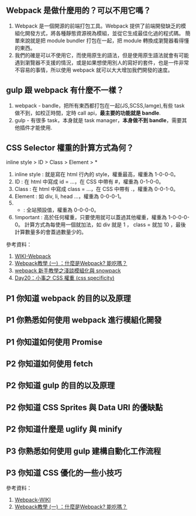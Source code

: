 ## Webpack 是做什麼用的？可以不用它嗎？
1. Webpack 是一個開源的前端打包工具。Webpack 提供了前端開發缺乏的模組化開發方式，將各種靜態資源視為模組，並從它生成最佳化過的程式碼。
簡單來說就是把 module bundler 打包在一起，把 module 轉換成瀏覽器看得懂的東西。
2. 我們的確是可以不使用它，而使用原生的語法，但是使用原生語法就會有可能遇到瀏覽器不支援的情況，或是如果想使用別人的寫好的套件，也是一件非常不容易的事情，所以使用 webpack 就可以大大增加我們開發的速度。

## gulp 跟 webpack 有什麼不一樣？
1. webpack - bandle，把所有東西都打包在一起(JS,SCSS,Iamge),有些 task 做不到，如校正時間，定時 call api，**最主要的功能就是 bandle**. 
2. gulp - 有很多 task，本身就是 task manager，**本身做不到 bandle**，需要其他插件才能使用.

## CSS Selector 權重的計算方式為何？
inline style > ID > Class > Element > *
1. inline style : 就是寫在 html 行內的 style，權重最高，權重為 1-0-0-0。
2. ID : 在 html 中寫成 id = ...，在 CSS 中帶有 #，權重為 0-1-0-0。
3. Class : 在 html 中寫成 class = ...，在 CSS 中帶有 .，權重為 0-0-1-0。
4. Element : 如 div, li, head ...，權重為 0-0-0-1。
5. * : 全站預設值，權重為 0-0-0-0。
6. !important : 高於任何權重，只要使用就可以蓋過其他權重，權重為 1-0-0-0-0。
計算方式為每使用一個就加法，如 div 就是 1 ， class = 就加 10 ，最後計算數量多的會蓋過數量少的。

參考資料：
1. [WIKI-Webpack](https://zh.wikipedia.org/wiki/Webpack)
2. [Webpack教學 (一) ：什麼是Webpack? 能吃嗎？](https://medium.com/i-am-mike/%E4%BB%80%E9%BA%BC%E6%98%AFwebpack-%E4%BD%A0%E9%9C%80%E8%A6%81webpack%E5%97%8E-2d8f9658241d)
3. [webpack 新手教學之淺談模組化與 snowpack](https://blog.huli.tw/2020/01/21/webpack-newbie-tutorial/)
4. [Day20：小事之 CSS 權重 (css specificity)](https://ithelp.ithome.com.tw/articles/10196454)

## P1 你知道 webpack 的目的以及原理
## P1 你熟悉如何使用 webpack 進行模組化開發
## P1 你知道如何使用 Promise

## P2 你知道如何使用 fetch
## P2 你知道 gulp 的目的以及原理
## P2 你知道 CSS Sprites 與 Data URI 的優缺點
## P2 你知道什麼是 uglify 與 minify
## P3 你熟悉如何使用 gulp 建構自動化工作流程
## P3 你知道 CSS 優化的一些小技巧

參考資料：
1. [Webpack-WIKI](https://zh.wikipedia.org/wiki/Webpack)
2. [Webpack教學 (一) ：什麼是Webpack? 能吃嗎？](https://medium.com/i-am-mike/%E4%BB%80%E9%BA%BC%E6%98%AFwebpack-%E4%BD%A0%E9%9C%80%E8%A6%81webpack%E5%97%8E-2d8f9658241d)

